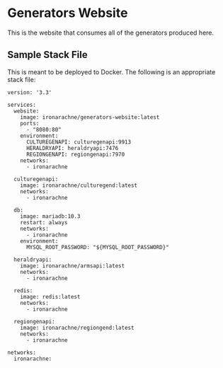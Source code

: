 # Generators Website

This is the website that consumes all of the generators produced here.

## Sample Stack File

This is meant to be deployed to Docker. The following is an appropriate stack file:

```
version: '3.3'

services:
  website:
    image: ironarachne/generators-website:latest
    ports:
      - "8080:80"
    environment:
      CULTUREGENAPI: culturegenapi:9913
      HERALDRYAPI: heraldryapi:7476
      REGIONGENAPI: regiongenapi:7970
    networks:
      - ironarachne

  culturegenapi:
    image: ironarachne/culturegend:latest
    networks:
      - ironarachne

  db:
    image: mariadb:10.3
    restart: always
    networks:
      - ironarachne
    environment:
      MYSQL_ROOT_PASSWORD: "${MYSQL_ROOT_PASSWORD}"

  heraldryapi:
    image: ironarachne/armsapi:latest
    networks:
      - ironarachne

  redis:
    image: redis:latest
    networks:
      - ironarachne

  regiongenapi:
    image: ironarachne/regiongend:latest
    networks:
      - ironarachne

networks:
  ironarachne:
```